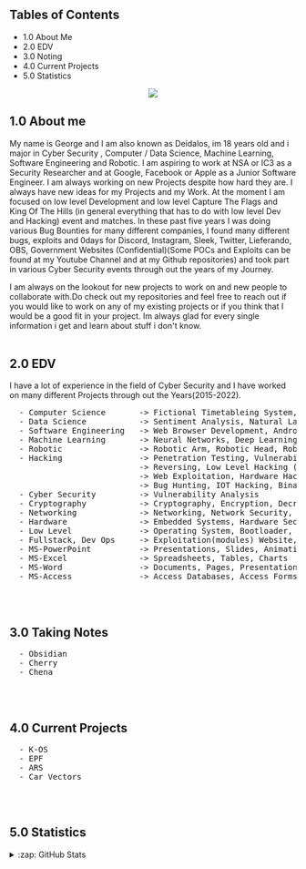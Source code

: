 
## Tables of Contents
- 1.0  About Me
- 2.0  EDV
- 3.0  Noting
- 4.0  Current Projects
- 5.0  Statistics

<p dir="auto" align="center"><a target="_blank" href="https://t.me/officiate"><img src="https://raw.githubusercontent.com/catppuccin/catppuccin/dev/assets/footers/gray0_ctp_on_line.svg?sanitize=true" style="max-width: 100%;"></a></p>

## 1.0 About me

My name is George and I am also known as Deidalos, im 18 years old and i major in Cyber Security , Computer / Data Science, Machine Learning, Software Engineering and Robotic. I am aspiring to work at NSA or IC3 as a Security Researcher and at Google, Facebook or Apple as a Junior Software Engineer. I am always working on new Projects despite how hard they are. I always have new ideas for my Projects and my Work. At the moment I am focused on low level Development and low level Capture The Flags and King Of The Hills (in general everything that has to do with low level Dev and Hacking) event and matches. In these past five years I was doing various Bug Bounties for many different companies, I found many different bugs, exploits and 0days for Discord, Instagram, Sleek, Twitter, Lieferando, OBS, Government Websites (Confidential)(Some POCs and Exploits can be found at my Youtube Channel and at my Github repositories) and took part in various Cyber Security events through out the years of my Journey.

I am always on the lookout for new projects to work on and new people to collaborate with.Do check out my repositories and feel free to reach out if you would like to work on any of my existing projects or if you think that I would be a good fit in your project. Im always glad for every single information i get and learn about stuff i don't know.<br><br>


## 2.0 EDV
I have a lot of experience in the field of Cyber Security and I have worked on many 
different Projects through out the Years(2015-2022).
            
<pre>
  - Computer Science       -> Fictional Timetableing System, OCR, FR-CCTV(Face Recognition AI)
  - Data Science           -> Sentiment Analysis, Natural Language Processing, Machine Learning
  - Software Engineering   -> Web Browser Development, Android Development, iOS Development
  - Machine Learning       -> Neural Networks, Deep Learning, Reinforcement Learning
  - Robotic                -> Robotic Arm, Robotic Head, Robotic Leg, Robotic Hand
  - Hacking                -> Penetration Testing, Vulnerability Analysis
                           -> Reversing, Low Level Hacking ( Kernel, ...)
                           -> Web Exploitation, Hardware Hacking(Wallet, USB, INP Devices)
                           -> Bug Hunting, IOT Hacking, Binary Exploitation, Car Hacking(sort of?)
  - Cyber Security         -> Vulnerability Analysis
  - Cryptography           -> Cryptography, Encryption, Decryption
  - Networking             -> Networking, Network Security, Network Monitoring, VPNS, Packet Poisoning
  - Hardware               -> Embedded Systems, Hardware Security
  - Low Level              -> Operating System, Bootloader, DCA, Chipsets, MBU, Motherboards (Fail)
  - Fullstack, Dev Ops     -> Exploitation(modules) Website, Blog, Portofolio, Databases
  - MS-PowerPoint          -> Presentations, Slides, Animations
  - MS-Excel               -> Spreadsheets, Tables, Charts
  - MS-Word                -> Documents, Pages, Presentations
  - MS-Access              -> Access Databases, Access Forms
</pre><br><br>


## 3.0 Taking Notes
<pre>
  - Obsidian
  - Cherry
  - Chena
</pre><br><br>

## 4.0 Current Projects
<pre>
  - K-OS
  - EPF
  - ARS
  - Car Vectors
</pre><br><br>

## 5.0 Statistics
<details>
  <summary>:zap: GitHub Stats</summary>
<img align="center" src="https://github-readme-stats.vercel.app/api?username=kerago&show_icons=true&include_all_commits=true&show_icons=true&title_color=fff&icon_color=f0f0f0&text_color=f0f0f0&bg_color=151b22&hide_border=true" alt="Statistics." />
  <img align="center" src="https://github-readme-stats.vercel.app/api/top-langs/?username=kerago&show_icons=true&show_icons=true&title_color=&icon_color=f0f0f0&text_color=f0f0f0&bg_color=151b22&hide_border=true" alt="Statistics." />
</details>
